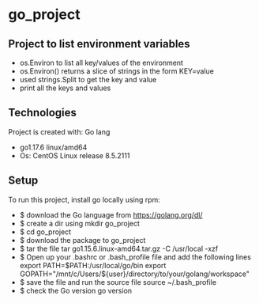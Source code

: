 # go_project

## Project to list environment variables
* os.Environ to list all key/values of the environment
* os.Environ() returns a slice of strings in the form KEY=value
* used strings.Split to get the key and value
* print all the keys and values

## Technologies
Project is created with: Go lang
* go1.17.6 linux/amd64
* Os: CentOS Linux release 8.5.2111

## Setup
To run this project, install go locally using rpm:
* $ download the Go language from https://golang.org/dl/
* $ create a dir using mkdir go_project
* $ cd go_project
* $ download the package to go_project
* $ tar the file tar go1.15.6.linux-amd64.tar.gz -C /usr/local -xzf 
* $ Open up your .bashrc or .bash_profile file and add the following lines
  export PATH=$PATH:/usr/local/go/bin
  export GOPATH="/mnt/c/Users/${user}/directory/to/your/golang/workspace"
* $ save the file and run the source file
  source ~/.bash_profile
* $ check the Go version
  go version
